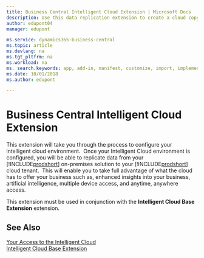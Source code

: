 ```yaml
---
title: Business Central Intelligent Cloud Extension | Microsoft Docs
description: Use this data replication extension to create a cloud copy of your data so you are connected to the intelligent cloud.
author: edupont04
manager: edupont

ms.service: dynamics365-business-central
ms.topic: article
ms.devlang: na
ms.tgt_pltfrm: na
ms.workload: na
ms. search.keywords: app, add-in, manifest, customize, import, implement
ms.date: 10/01/2018
ms.author: edupont

---
```


# Business Central Intelligent Cloud Extension

This extension will take you through the process to configure your intelligent cloud environment.  Once your Intelligent Cloud environment is configured, you will be able to replicate data from your [!INCLUDE[prodshort](includes/prodshort.md)] on-premises solution to your [!INCLUDE[prodshort](includes/prodshort.md)] cloud tenant.  This will enable you to take full advantage of what the cloud has to offer your business such as, enhanced insights into your business, artificial intelligence, multiple device access, and anytime, anywhere access.

This extension must be used in conjunction with the **Intelligent Cloud Base Extension** extension.

## See Also

[Your Access to the Intelligent Cloud](about-intelligent-cloud.md)  
[Intelligent Cloud Base Extension](ui-extensions-intelligent-cloud.md)  

